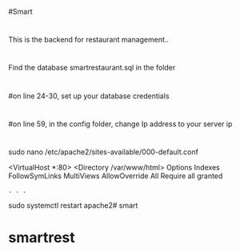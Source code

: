 #Smart
#
This is the backend for restaurant management..
#
#
Find the database smartrestaurant.sql in the folder
#
#on line 24-30, set up your database credentials
#
#on line 59, in the config folder, change Ip address to your server ip



#
#
sudo nano /etc/apache2/sites-available/000-default.conf

<VirtualHost *:80>
    <Directory /var/www/html>
        Options Indexes FollowSymLinks MultiViews
        AllowOverride All
        Require all granted
    </Directory>

    . . .
</VirtualHost>

sudo systemctl restart apache2# smart
# smartrest
